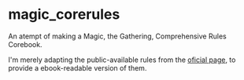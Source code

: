# magic_corerules
An atempt of making a Magic, the Gathering, Comprehensive Rules Corebook.

I'm merely adapting the public-available rules from the [oficial page](https://magic.wizards.com/en/game-info/gameplay/rules-and-formats/rules), to provide a ebook-readable version of them.
